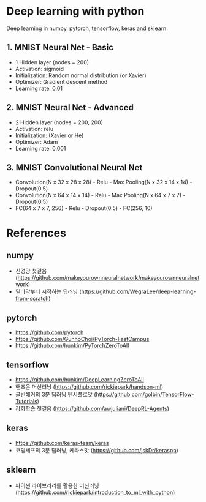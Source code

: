 # Deep learning with python
Deep learning in numpy, pytorch, tensorflow, keras and sklearn.


## 1. MNIST Neural Net - Basic
- 1 Hidden layer (nodes = 200)
- Activation: sigmoid
- Initialization: Random normal distribution (or Xavier)
- Optimizer: Gradient descent method
- Learning rate: 0.01


## 2. MNIST Neural Net - Advanced
- 2 Hidden layer (nodes = 200, 200)
- Activation: relu
- Initialization: (Xavier or He)
- Optimizer: Adam
- Learning rate: 0.001


## 3. MNIST Convolutional Neural Net
- Convolution(N x 32 x 28 x 28) - Relu - Max Pooling(N x 32 x 14 x 14) - Dropout(0.5)
- Convolution(N x 64 x 14 x 14) - Relu - Max Pooling(N x 64 x 7 x 7) - Dropout(0.5)
- FC(64 x 7 x 7, 256) - Relu - Dropout(0.5) - FC(256, 10)


# References
## numpy
- 신경망 첫걸음 (https://github.com/makeyourownneuralnetwork/makeyourownneuralnetwork)
- 밑바닥부터 시작하는 딥러닝 (https://github.com/WegraLee/deep-learning-from-scratch)

## pytorch
- https://github.com/pytorch
- https://github.com/GunhoChoi/PyTorch-FastCampus
- https://github.com/hunkim/PyTorchZeroToAll

## tensorflow
- https://github.com/hunkim/DeepLearningZeroToAll
- 핸즈온 머신러닝 (https://github.com/rickiepark/handson-ml)
- 골빈해커의 3분 딥러닝 텐서플로맛 (https://github.com/golbin/TensorFlow-Tutorials)
- 강화학습 첫걸음 (https://github.com/awjuliani/DeepRL-Agents)

## keras
- https://github.com/keras-team/keras
- 코딩셰프의 3분 딥러닝, 케라스맛 (https://github.com/jskDr/keraspp)

## sklearn
- 파이썬 라이브러리를 활용한 머신러닝 (https://github.com/rickiepark/introduction_to_ml_with_python)

